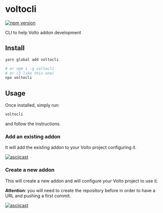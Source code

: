 # voltocli

[![npm version](https://img.shields.io/github/package-json/v/nzambello/voltocli)](https://www.npmjs.com/package/voltocli)
  

CLI to help Volto addon development

## Install

```bash
yarn global add voltocli

# or npm i -g voltocli
# or (I like this one)
npx voltocli
```

## Usage

Once installed, simply run:

```bash
voltocli
```

and follow the instructions.

### Add an existing addon

It will add the existing addon to your Volto project configuring it.

[![asciicast](https://asciinema.org/a/320864.svg)](https://asciinema.org/a/320864)

### Create a new addon

This will create a new addon and will configure your Volto project to use it.

**Attention**: you will need to create the repository before in order to have a URL and pushing a first commit.

[![asciicast](https://asciinema.org/a/320869.svg)](https://asciinema.org/a/320869)
